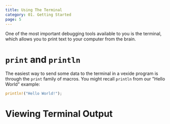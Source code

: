 ```yaml
---
title: Using The Terminal
category: 01. Getting Started
page: 5
---
```


One of the most important debugging tools available to you is the terminal, which allows you to print text to your computer from the brain.

# `print` and `println`

The easiest way to send some data to the terminal in a vexide program is through the `print` family of macros. You might recall `println` from our "Hello World" example:

```rs
println!("Hello World!");
```

# Viewing Terminal Output

